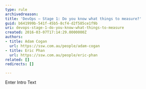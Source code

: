 ```yaml
---
type: rule
archivedreason: 
title: 'DevOps – Stage 1: Do you know what things to measure?'
guid: b641999b-541f-45b5-8cf4-d2f585ce1f9b
uri: devops-stage-1-do-you-know-what-things-to-measure
created: 2016-03-07T17:14:29.0000000Z
authors:
- title: Adam Cogan
  url: https://ssw.com.au/people/adam-cogan
- title: Eric Phan
  url: https://ssw.com.au/people/eric-phan
related: []
redirects: []

---
```



Enter Intro Text
<br><excerpt class='endintro'></excerpt><br>



